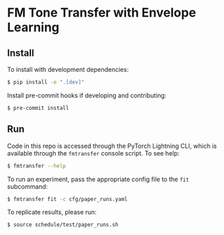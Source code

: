 # FM Tone Transfer with Envelope Learning

## Install

To install with development dependencies:

```bash
$ pip install -e ".[dev]"
```

Install pre-commit hooks if developing and contributing:

```bach
$ pre-commit install
```

## Run

Code in this repo is accessed through the PyTorch Lightning CLI, which is available through the `fmtransfer` console script. To see help:

```bash
$ fmtransfer --help
```

To run an experiment, pass the appropriate config file to the `fit` subcommand:

```bash
$ fmtransfer fit -c cfg/paper_runs.yaml
```

To replicate results, please run:

```bash
$ source schedule/test/paper_runs.sh
```

